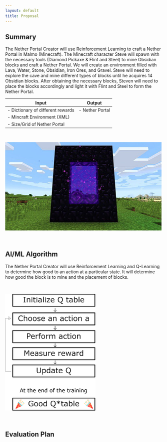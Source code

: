 ```yaml
---
layout: default
title: Proposal
---
```

## Summary
 The Nether Portal Creator will use Reinforcement Learning to craft a Nether Portal in Malmo (Minecraft). The Minecraft character Steve will spawn with the necessary tools (Diamond Pickaxe & Flint and Steel) to mine Obsidian blocks and craft a Nether Portal.  We will create an environment filled with Lava, Water, Stone, Obsidian, Iron Ores, and Gravel. Steve will need to explore the cave and mine different types of blocks until he acquires 14 Obsidian blocks. After obtaining the necessary blocks, Steven will need to place the blocks accordingly and light it with Flint and Steel to form the Nether Portal. 

| Input      | Output |
| ----------- | ----------- |
| - Dictionary of different rewards      | - Nether Portal       |
| - Mincraft Environment (XML)   |         
- Size/Grid of Nether Portal|

<br>

![q-learning](./images/portal-grid.jpg)


 <br>

## AI/ML Algorithm
The Nether Portal Creator will use Reinforcement Learning and Q-Learning to determine how good to an action at a particular state. It will determine how good the block is to mine and the placement of blocks.

<br>

![q-learning](./images/q-learning.png)
 
<br>

## Evaluation Plan